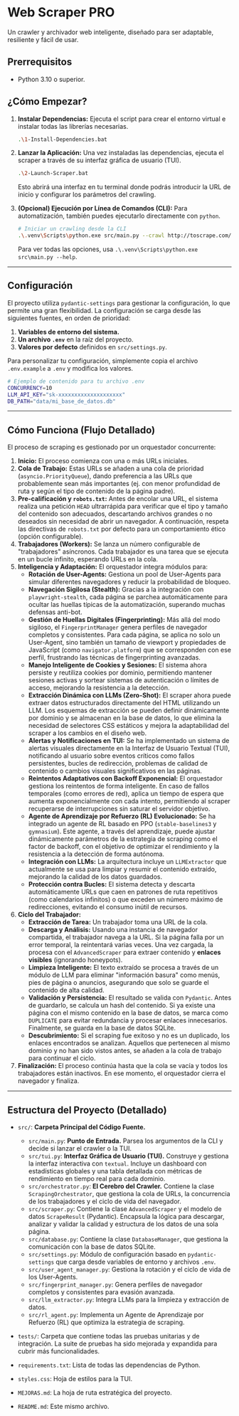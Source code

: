 # Web Scraper PRO

Un crawler y archivador web inteligente, diseñado para ser adaptable, resiliente y fácil de usar.

## Prerrequisitos

- Python 3.10 o superior.

## ¿Cómo Empezar?

1. **Instalar Dependencias:**
    Ejecuta el script para crear el entorno virtual e instalar todas las librerías necesarias.

    ```bash
    .\1-Install-Dependencies.bat
    ```

2. **Lanzar la Aplicación:**
    Una vez instaladas las dependencias, ejecuta el scraper a través de su interfaz gráfica de usuario (TUI).

    ```bash
    .\2-Launch-Scraper.bat
    ```

    Esto abrirá una interfaz en tu terminal donde podrás introducir la URL de inicio y configurar los parámetros del crawling.

3. **(Opcional) Ejecución por Línea de Comandos (CLI):**
    Para automatización, también puedes ejecutarlo directamente con `python`.

    ```bash
    # Iniciar un crawling desde la CLI
    .\.venv\Scripts\python.exe src/main.py --crawl http://toscrape.com/
    ```

    Para ver todas las opciones, usa `.\.venv\Scripts\python.exe src\main.py --help`.

---

## Configuración

El proyecto utiliza `pydantic-settings` para gestionar la configuración, lo que permite una gran flexibilidad. La configuración se carga desde las siguientes fuentes, en orden de prioridad:

1. **Variables de entorno del sistema.**
2. **Un archivo `.env`** en la raíz del proyecto.
3. **Valores por defecto** definidos en `src/settings.py`.

Para personalizar tu configuración, simplemente copia el archivo `.env.example` a `.env` y modifica los valores.

```bash
# Ejemplo de contenido para tu archivo .env
CONCURRENCY=10
LLM_API_KEY="sk-xxxxxxxxxxxxxxxxxxxx"
DB_PATH="data/mi_base_de_datos.db"
```

---

## Cómo Funciona (Flujo Detallado)

El proceso de scraping es gestionado por un orquestador concurrente:

1. **Inicio:** El proceso comienza con una o más URLs iniciales.
2. **Cola de Trabajo:** Estas URLs se añaden a una cola de prioridad (`asyncio.PriorityQueue`), dando preferencia a las URLs que probablemente sean más importantes (ej. con menor profundidad de ruta y según el tipo de contenido de la página padre).
3. **Pre-calificación y `robots.txt`:** Antes de encolar una URL, el sistema realiza una petición `HEAD` ultrarrápida para verificar que el tipo y tamaño del contenido son adecuados, descartando archivos grandes o no deseados sin necesidad de abrir un navegador. A continuación, respeta las directivas de `robots.txt` por defecto para un comportamiento ético (opción configurable).
4. **Trabajadores (Workers):** Se lanza un número configurable de "trabajadores" asíncronos. Cada trabajador es una tarea que se ejecuta en un bucle infinito, esperando URLs en la cola.
5. **Inteligencia y Adaptación:** El orquestador integra módulos para:
    - **Rotación de User-Agents:** Gestiona un pool de User-Agents para simular diferentes navegadores y reducir la probabilidad de bloqueo.
    - **Navegación Sigilosa (Stealth):** Gracias a la integración con `playwright-stealth`, cada página se parchea automáticamente para ocultar las huellas típicas de la automatización, superando muchas defensas anti-bot.
    - **Gestión de Huellas Digitales (Fingerprinting):** Más allá del modo sigiloso, el `FingerprintManager` genera perfiles de navegador completos y consistentes. Para cada página, se aplica no solo un User-Agent, sino también un tamaño de viewport y propiedades de JavaScript (como `navigator.platform`) que se corresponden con ese perfil, frustrando las técnicas de fingerprinting avanzadas.
    - **Manejo Inteligente de Cookies y Sesiones:** El sistema ahora persiste y reutiliza cookies por dominio, permitiendo mantener sesiones activas y sortear sistemas de autenticación o límites de acceso, mejorando la resistencia a la detección.
    - **Extracción Dinámica con LLMs (Zero-Shot):** El scraper ahora puede extraer datos estructurados directamente del HTML utilizando un LLM. Los esquemas de extracción se pueden definir dinámicamente por dominio y se almacenan en la base de datos, lo que elimina la necesidad de selectores CSS estáticos y mejora la adaptabilidad del scraper a los cambios en el diseño web.
    - **Alertas y Notificaciones en TUI:** Se ha implementado un sistema de alertas visuales directamente en la Interfaz de Usuario Textual (TUI), notificando al usuario sobre eventos críticos como fallos persistentes, bucles de redirección, problemas de calidad de contenido o cambios visuales significativos en las páginas.
    - **Reintentos Adaptativos con Backoff Exponencial:** El orquestador gestiona los reintentos de forma inteligente. En caso de fallos temporales (como errores de red), aplica un tiempo de espera que aumenta exponencialmente con cada intento, permitiendo al scraper recuperarse de interrupciones sin saturar el servidor objetivo.
    - **Agente de Aprendizaje por Refuerzo (RL) Evolucionado:** Se ha integrado un agente de RL basado en PPO (`stable-baselines3` y `gymnasium`). Este agente, a través del aprendizaje, puede ajustar dinámicamente parámetros de la estrategia de scraping como el factor de backoff, con el objetivo de optimizar el rendimiento y la resistencia a la detección de forma autónoma.
    - **Integración con LLMs:** La arquitectura incluye un `LLMExtractor` que actualmente se usa para limpiar y resumir el contenido extraído, mejorando la calidad de los datos guardados.
    - **Protección contra Bucles:** El sistema detecta y descarta automáticamente URLs que caen en patrones de ruta repetitivos (como calendarios infinitos) o que exceden un número máximo de redirecciones, evitando el consumo inútil de recursos.
6. **Ciclo del Trabajador:**
    - **Extracción de Tarea:** Un trabajador toma una URL de la cola.
    - **Descarga y Análisis:** Usando una instancia de navegador compartida, el trabajador navega a la URL. Si la página falla por un error temporal, la reintentará varias veces. Una vez cargada, la procesa con el `AdvancedScraper` para extraer contenido y **enlaces visibles** (ignorando honeypots).
    - **Limpieza Inteligente:** El texto extraído se procesa a través de un módulo de LLM para eliminar "información basura" como menús, pies de página o anuncios, asegurando que solo se guarde el contenido de alta calidad.
    - **Validación y Persistencia:** El resultado se valida con `Pydantic`. Antes de guardarlo, se calcula un hash del contenido. Si ya existe una página con el mismo contenido en la base de datos, se marca como `DUPLICATE` para evitar redundancia y procesar enlaces innecesarios. Finalmente, se guarda en la base de datos SQLite.
    - **Descubrimiento:** Si el scraping fue exitoso y no es un duplicado, los enlaces encontrados se analizan. Aquellos que pertenecen al mismo dominio y no han sido vistos antes, se añaden a la cola de trabajo para continuar el ciclo.
7. **Finalización:** El proceso continúa hasta que la cola se vacía y todos los trabajadores están inactivos. En ese momento, el orquestador cierra el navegador y finaliza.

---

## Estructura del Proyecto (Detallado)

- `src/`: **Carpeta Principal del Código Fuente.**
  - `src/main.py`: **Punto de Entrada.** Parsea los argumentos de la CLI y decide si lanzar el crawler o la TUI.
  - `src/tui.py`: **Interfaz Gráfica de Usuario (TUI).** Construye y gestiona la interfaz interactiva con `textual`. Incluye un dashboard con estadísticas globales y una tabla detallada con métricas de rendimiento en tiempo real para cada dominio.
  - `src/orchestrator.py`: **El Cerebro del Crawler.** Contiene la clase `ScrapingOrchestrator`, que gestiona la cola de URLs, la concurrencia de los trabajadores y el ciclo de vida del navegador.
  - `src/scraper.py`: Contiene la clase `AdvancedScraper` y el modelo de datos `ScrapeResult` (Pydantic). Encapsula la lógica para descargar, analizar y validar la calidad y estructura de los datos de una sola página.
  - `src/database.py`: Contiene la clase `DatabaseManager`, que gestiona la comunicación con la base de datos SQLite.
  - `src/settings.py`: Módulo de configuración basado en `pydantic-settings` que carga desde variables de entorno y archivos `.env`.
  - `src/user_agent_manager.py`: Gestiona la rotación y el ciclo de vida de los User-Agents.
  - `src/fingerprint_manager.py`: Genera perfiles de navegador completos y consistentes para evasión avanzada.
  - `src/llm_extractor.py`: Integra LLMs para la limpieza y extracción de datos.
  - `src/rl_agent.py`: Implementa un Agente de Aprendizaje por Refuerzo (RL) que optimiza la estrategia de scraping.

- `tests/`: Carpeta que contiene todas las pruebas unitarias y de integración. La suite de pruebas ha sido mejorada y expandida para cubrir más funcionalidades.
- `requirements.txt`: Lista de todas las dependencias de Python.
- `styles.css`: Hoja de estilos para la TUI.
- `MEJORAS.md`: La hoja de ruta estratégica del proyecto.
- `README.md`: Este mismo archivo.
